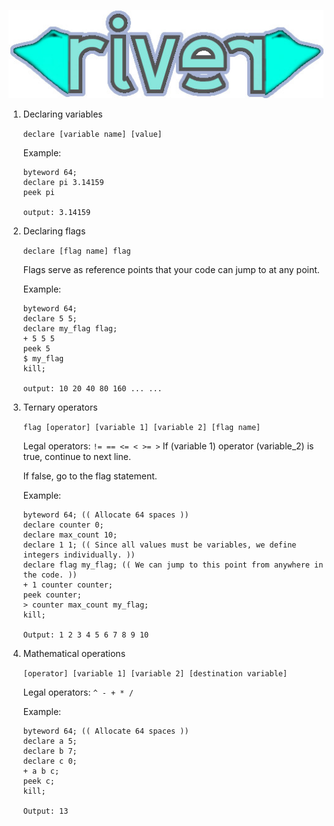 ![](river.jpg)



1. Declaring variables

    `declare [variable name] [value]`
    
    Example:
    ```
   byteword 64;
   declare pi 3.14159
   peek pi
   
   output: 3.14159
   ```
2. Declaring flags
    
    `declare [flag name] flag`
    
    Flags serve as reference points that your code can jump to at any point.
    
    Example: 
    ```
    byteword 64;
    declare 5 5;
    declare my_flag flag;
    + 5 5 5
    peek 5 
    $ my_flag
    kill;
   
    output: 10 20 40 80 160 ... ...
    ```
    
3. Ternary operators
    
    `flag [operator] [variable 1] [variable 2] [flag name]`
    
    Legal operators: `!= == <= < >= >`
    If (variable 1) operator (variable_2) is true, continue to next line.
    
    If false, go to the flag statement.
    
    Example:
    ```
   byteword 64; (( Allocate 64 spaces ))
   declare counter 0;
   declare max_count 10;
   declare 1 1; (( Since all values must be variables, we define integers individually. ))
   declare flag my_flag; (( We can jump to this point from anywhere in the code. ))
   + 1 counter counter;
   peek counter;
   > counter max_count my_flag;
   kill;
   
   Output: 1 2 3 4 5 6 7 8 9 10
   
    ```
4. Mathematical operations
    
    `[operator] [variable 1] [variable 2] [destination variable]`
    
    Legal operators: `^ - + * / `
    
    Example:
    ```
   byteword 64; (( Allocate 64 spaces ))
   declare a 5;
   declare b 7;
   declare c 0;
   + a b c;
   peek c;
   kill;
   
   Output: 13
   
    ```
    
                                                                                                                   